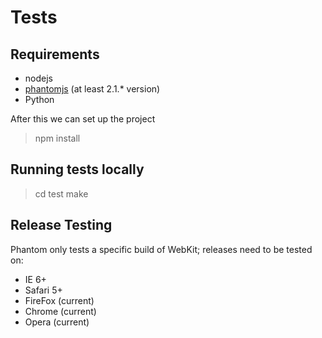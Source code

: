 
Tests
=====

Requirements
------------

 * nodejs
 * [phantomjs](http://phantomjs.org) (at least 2.1.* version)
 * Python

After this we can set up the project
 
  > npm install

Running tests locally
---------------------

  > cd test
  > make

Release Testing
---------------

Phantom only tests a specific build of WebKit; releases need to be tested
on:

 * IE 6+
 * Safari 5+
 * FireFox (current)
 * Chrome (current)
 * Opera (current)
